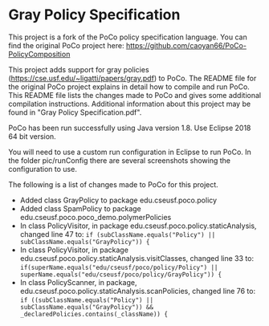 # Gray Policy Specification
This project is a fork of the PoCo policy specification language. You can find the original PoCo project here: https://github.com/caoyan66/PoCo-PolicyComposition

This project adds support for gray policies (https://cse.usf.edu/~ligatti/papers/gray.pdf) to PoCo. The README file for the original PoCo project explains in detail how to compile and run PoCo. This README file lists the changes made to PoCo and gives some additional compilation instructions. Additional information about this project may be found in "Gray Policy Specification.pdf".

PoCo has been run successfully using Java version 1.8. Use Eclipse 2018 64 bit version.

You will need to use a custom run configuration in Eclipse to run PoCo. In the folder pic/runConfig there are several screenshots showing the configuration to use.

The following is a list of changes made to PoCo for this project.

-  Added class GrayPolicy to package edu.cseusf.poco.policy
-  Added class SpamPolicy to package edu.cseusf.poco.poco_demo.polymerPolicies
-  In class PolicyVisitor, in package edu.cseusf.poco.policy.staticAnalysis, changed line 47 to: 
  `if (subClassName.equals("Policy") || subClassName.equals("GrayPolicy")) {`
-  In class PolicyVisitor, in package edu.cseusf.poco.policy.staticAnalysis.visitClasses, changed line 33 to: `if(superName.equals("edu/cseusf/poco/policy/Policy") || superName.equals("edu/cseusf/poco/policy/GrayPolicy")) {`
-  In class PolicyScanner, in package, edu.cseusf.poco.policy.staticAnalysis.scanPolicies, changed line 76 to: `if ((subClassName.equals("Policy") || subClassName.equals("GrayPolicy")) && _declaredPolicies.contains(_className)) {`
